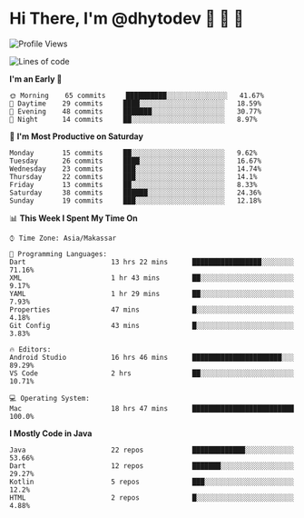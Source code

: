 # Hi There, I'm @dhytodev 👋 👋 👋

<!--
**DhytoDev/dhytodev** is a ✨ _special_ ✨ repository because its `README.md` (this file) appears on your GitHub profile.

Here are some ideas to get you started:

- 🔭 I’m currently working on ...
- 🌱 I’m currently learning ...
- 👯 I’m looking to collaborate on ...
- 🤔 I’m looking for help with ...
- 💬 Ask me about ...
- 📫 How to reach me: ...
- 😄 Pronouns: ...
- ⚡ Fun fact: ...
-->

<!--START_SECTION:waka-->
![Profile Views](http://img.shields.io/badge/Profile%20Views-2-blue)

![Lines of code](https://img.shields.io/badge/From%20Hello%20World%20I%27ve%20Written-265847%20lines%20of%20code-blue)

**I'm an Early 🐤** 

```text
🌞 Morning    65 commits     ██████████░░░░░░░░░░░░░░░   41.67% 
🌆 Daytime    29 commits     ████░░░░░░░░░░░░░░░░░░░░░   18.59% 
🌃 Evening    48 commits     ███████░░░░░░░░░░░░░░░░░░   30.77% 
🌙 Night      14 commits     ██░░░░░░░░░░░░░░░░░░░░░░░   8.97%

```
📅 **I'm Most Productive on Saturday** 

```text
Monday       15 commits     ██░░░░░░░░░░░░░░░░░░░░░░░   9.62% 
Tuesday      26 commits     ████░░░░░░░░░░░░░░░░░░░░░   16.67% 
Wednesday    23 commits     ███░░░░░░░░░░░░░░░░░░░░░░   14.74% 
Thursday     22 commits     ███░░░░░░░░░░░░░░░░░░░░░░   14.1% 
Friday       13 commits     ██░░░░░░░░░░░░░░░░░░░░░░░   8.33% 
Saturday     38 commits     ██████░░░░░░░░░░░░░░░░░░░   24.36% 
Sunday       19 commits     ███░░░░░░░░░░░░░░░░░░░░░░   12.18%

```


📊 **This Week I Spent My Time On** 

```text
⌚︎ Time Zone: Asia/Makassar

💬 Programming Languages: 
Dart                     13 hrs 22 mins      █████████████████░░░░░░░░   71.16% 
XML                      1 hr 43 mins        ██░░░░░░░░░░░░░░░░░░░░░░░   9.17% 
YAML                     1 hr 29 mins        ██░░░░░░░░░░░░░░░░░░░░░░░   7.93% 
Properties               47 mins             █░░░░░░░░░░░░░░░░░░░░░░░░   4.18% 
Git Config               43 mins             █░░░░░░░░░░░░░░░░░░░░░░░░   3.83%

🔥 Editors: 
Android Studio           16 hrs 46 mins      ██████████████████████░░░   89.29% 
VS Code                  2 hrs               ██░░░░░░░░░░░░░░░░░░░░░░░   10.71%

💻 Operating System: 
Mac                      18 hrs 47 mins      █████████████████████████   100.0%

```

**I Mostly Code in Java** 

```text
Java                     22 repos            █████████████░░░░░░░░░░░░   53.66% 
Dart                     12 repos            ███████░░░░░░░░░░░░░░░░░░   29.27% 
Kotlin                   5 repos             ███░░░░░░░░░░░░░░░░░░░░░░   12.2% 
HTML                     2 repos             █░░░░░░░░░░░░░░░░░░░░░░░░   4.88%

```



<!--END_SECTION:waka-->
